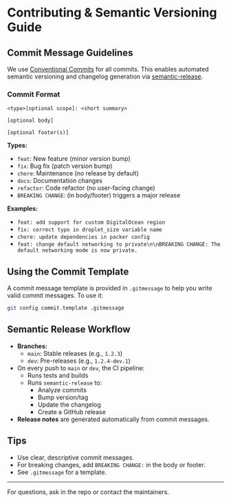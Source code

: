 # Contributing & Semantic Versioning Guide

## Commit Message Guidelines

We use [Conventional Commits](https://www.conventionalcommits.org/) for all commits. This enables automated semantic versioning and changelog generation via [semantic-release](https://semantic-release.gitbook.io/semantic-release/).

### Commit Format
```
<type>[optional scope]: <short summary>

[optional body]

[optional footer(s)]
```
**Types:**
- `feat`: New feature (minor version bump)
- `fix`: Bug fix (patch version bump)
- `chore`: Maintenance (no release by default)
- `docs`: Documentation changes
- `refactor`: Code refactor (no user-facing change)
- `BREAKING CHANGE`: (in body/footer) triggers a major release

**Examples:**
- `feat: add support for custom DigitalOcean region`
- `fix: correct typo in droplet_size variable name`
- `chore: update dependencies in packer config`
- `feat: change default networking to private\n\nBREAKING CHANGE: The default networking mode is now private.`

## Using the Commit Template

A commit message template is provided in `.gitmessage` to help you write valid commit messages. To use it:

```sh
git config commit.template .gitmessage
```

## Semantic Release Workflow
- **Branches:**
  - `main`: Stable releases (e.g., `1.2.3`)
  - `dev`: Pre-releases (e.g., `1.2.4-dev.1`)
- On every push to `main` or `dev`, the CI pipeline:
  - Runs tests and builds
  - Runs `semantic-release` to:
    - Analyze commits
    - Bump version/tag
    - Update the changelog
    - Create a GitHub release
- **Release notes** are generated automatically from commit messages.

## Tips
- Use clear, descriptive commit messages.
- For breaking changes, add `BREAKING CHANGE:` in the body or footer.
- See `.gitmessage` for a template.

---

For questions, ask in the repo or contact the maintainers.
